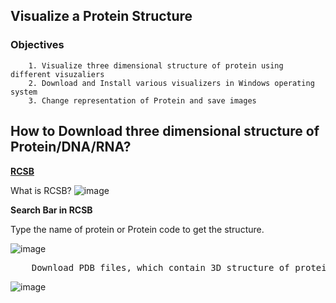 ## Visualize a Protein Structure

### Objectives
```
    1. Visualize three dimensional structure of protein using different visuzaliers 
    2. Download and Install various visualizers in Windows operating system
    3. Change representation of Protein and save images
  ```


## How to Download three dimensional structure of Protein/DNA/RNA?
**[RCSB](https://www.rcsb.org/)**


What is RCSB?
![image](https://github.com/user-attachments/assets/1794a8be-15f4-4cea-8a38-9752f1a76111)

</break>

**Search Bar in RCSB**

Type the name of protein or Protein code to get the structure. 

![image](https://github.com/user-attachments/assets/95b1d683-2ea9-431d-85e6-613cfc30fa21)

<pre>
    Download PDB files, which contain 3D structure of protein from RCSB
</pre>

![image](https://github.com/user-attachments/assets/a672e94b-951b-4ec8-a3c8-5d2058e9f036)
